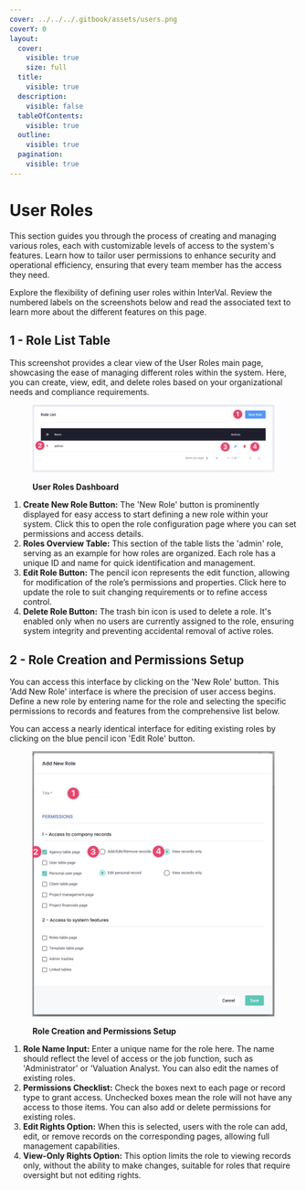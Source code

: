 ```yaml
---
cover: ../../../.gitbook/assets/users.png
coverY: 0
layout:
  cover:
    visible: true
    size: full
  title:
    visible: true
  description:
    visible: false
  tableOfContents:
    visible: true
  outline:
    visible: true
  pagination:
    visible: true
---
```


# User Roles

This section guides you through the process of creating and managing various roles, each with customizable levels of access to the system's features. Learn how to tailor user permissions to enhance security and operational efficiency, ensuring that every team member has the access they need.&#x20;

Explore the flexibility of defining user roles within InterVal. Review the numbered labels on the screenshots below and read the associated text to learn more about the different features on this page.

## 1 - Role List Table

This screenshot provides a clear view of the User Roles main page, showcasing the ease of managing different roles within the system. Here, you can create, view, edit, and delete roles based on your organizational needs and compliance requirements.

<figure><img src="../../../.gitbook/assets/User Roles - Table" alt=""><figcaption><p><strong>User Roles Dashboard</strong></p></figcaption></figure>

1. **Create New Role Button:** The 'New Role' button is prominently displayed for easy access to start defining a new role within your system. Click this to open the role configuration page where you can set permissions and access details.
2. **Roles Overview Table:** This section of the table lists the 'admin' role, serving as an example for how roles are organized. Each role has a unique ID and name for quick identification and management.
3. **Edit Role Button:** The pencil icon represents the edit function, allowing for modification of the role’s permissions and properties. Click here to update the role to suit changing requirements or to refine access control.
4. **Delete Role Button:** The trash bin icon is used to delete a role. It's enabled only when no users are currently assigned to the role, ensuring system integrity and preventing accidental removal of active roles.

## 2 - **Role Creation and Permissions Setup**

You can access this interface by clicking on the 'New Role' button. This 'Add New Role' interface is where the precision of user access begins. Define a new role by entering  name for the role and selecting the specific permissions to records and features from the comprehensive list below.&#x20;

You can access a nearly identical interface for editing existing roles by clicking on the blue pencil icon 'Edit Role' button.

<figure><img src="../../../.gitbook/assets/User Roles - Form" alt=""><figcaption><p><strong>Role Creation and Permissions Setup</strong></p></figcaption></figure>

1. **Role Name Input:** Enter a unique name for the role here. The name should reflect the level of access or the job function, such as 'Administrator' or 'Valuation Analyst. You can also edit the names of existing roles.
2. **Permissions Checklist:** Check the boxes next to each page or record type to grant access. Unchecked boxes mean the role will not have any access to those items. You can also add or delete permissions for existing roles.
3. **Edit Rights Option:** When this is selected, users with the role can add, edit, or remove records on the corresponding pages, allowing full management capabilities.
4. **View-Only Rights Option:** This option limits the role to viewing records only, without the ability to make changes, suitable for roles that require oversight but not editing rights.
